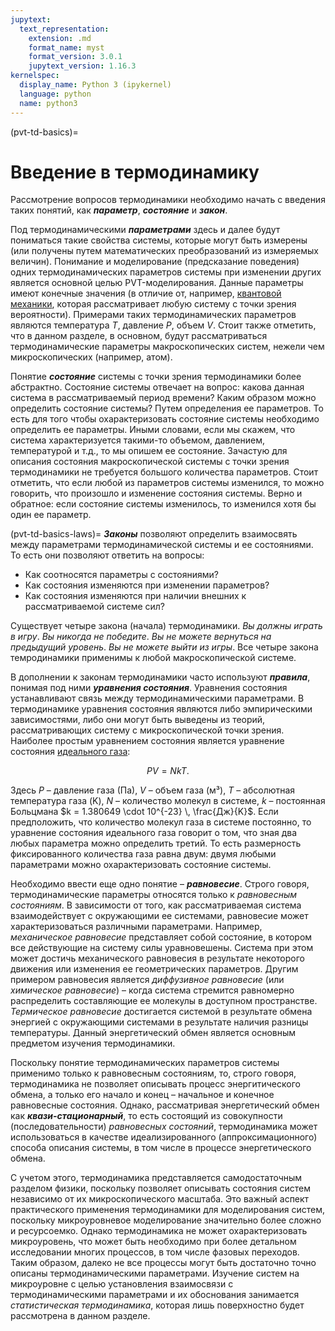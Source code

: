 ```yaml
---
jupytext:
  text_representation:
    extension: .md
    format_name: myst
    format_version: 3.0.1
    jupytext_version: 1.16.3
kernelspec:
  display_name: Python 3 (ipykernel)
  language: python
  name: python3
---
```


(pvt-td-basics)=
# Введение в термодинамику
Рассмотрение вопросов термодинамики необходимо начать с введения таких понятий, как ***параметр***, ***состояние*** и ***закон***.

<a id='pvt-td-basics-observables'></a>
Под термодинамическими ***параметрами*** здесь и далее будут пониматься такие свойства системы, которые могут быть измерены (или получены путем математических преобразований из измеряемых величин). Понимание и моделирование (предсказание поведения) одних термодинамических параметров системы при изменении других является основной целью PVT-моделирования. Данные параметры имеют конечные значения (в отличие от, например, [квантовой механики](https://en.wikipedia.org/wiki/Quantum_mechanics), которая рассматривает любую систему с точки зрения вероятности). Примерами таких термодинамических параметров являются температура $T$, давление $P$, объем $V$. Стоит также отметить, что в данном разделе, в основном, будут рассматриваться термодинамические параметры макроскопических систем, нежели чем микроскопических (например, атом).

<a id='pvt-td-basics-state'></a>
Понятие ***состояние*** системы с точки зрения термодинамики более абстрактно. Состояние системы отвечает на вопрос: какова данная система в рассматриваемый период времени? Каким образом можно определить состояние системы? Путем определения ее параметров. То есть для того чтобы охарактеризовать состояние системы необходимо определить ее параметры. Иными словами, если мы скажем, что система характеризуется такими-то объемом, давлением, температурой и т.д., то мы опишем ее состояние. Зачастую для описания состояния макроскопической системы с точки зрения термодинамики не требуется большого количества параметров. Стоит отметить, что если любой из параметров системы изменился, то можно говорить, что произошло и изменение состояния системы. Верно и обратное: если состояние системы изменилось, то изменился хотя бы один ее параметр.

(pvt-td-basics-laws)=
***Законы*** позволяют определить взаимосвять между параметрами термодинамической системы и ее состояниями. То есть они позволяют ответить на вопросы:
* Как соотносятся параметры с состояниями?
* Как состояния изменяются при изменении параметров?
* Как состояния изменяются при наличии внешних к рассматриваемой системе сил?

Существует четыре закона (начала) термодинамики. *Вы должны играть в игру*. *Вы никогда не победите*. *Вы не можете вернуться на предыдущий уровень*. *Вы не можете выйти из игры*. Все четыре закона темродинамики применимы к любой макроскопической системе.

<a id='pvt-td-basics-idealgaseos'></a>
В дополнении к законам термодинамики часто используют ***правила***, понимая под ними ***уравнения состояния***. Уравнения состояния устанавливают связь между термодинамическими параметрами. В термодинамике уравнения состояния являются либо эмпирическими зависимостями, либо они могут быть выведены из теорий, рассматривающих систему с микроскопической точки зрения. Наиболее простым уравнением состояния является уравнение состояния [идеального газа](https://en.wikipedia.org/wiki/Ideal_gas#Classical_thermodynamic_ideal_gas):

$$ P V = N k T. $$

Здесь $P$ – давление газа (Па), $V$ – объем газа (м³), $T$ – абсолютная температура газа (K), $N$ – количество молекул в системе, $k$ – постоянная Больцмана $k = 1.380649 \cdot 10^{-23} \, \frac{Дж}{K}$. Если предположить, что количество молекул газа в системе постоянно, то уравнение состояния идеального газа говорит о том, что зная два любых параметра можно определить третий. То есть размерность фиксированного количества газа равна двум: двумя любыми параметрами можно охарактеризовать состояние системы.

Необходимо ввести еще одно понятие – ***равновесие***. Строго говоря, термодинамические параметры относятся только к *равновесным состояниям*. В зависимости от того, как рассматриваемая система взаимодействует с окружающими ее системами, равновесие может характеризоваться различными параметрами. Например, *механическое равновесие* представляет собой состояние, в котором все действующие на систему силы уравновешены. Система при этом может достичь механического равновесия в результате некоторого движения или изменения ее геометрических параметров. Другим примером равновесия является *диффузивное равновесие* (или *химическое равновесие*) – когда система стремится равномерно распределить составляющие ее молекулы в доступном пространстве. *Термическое равновесие* достигается системой в результате обмена энергией с окружающими системами в результате наличия разницы температуры. Данный энергетический обмен является основным предметом изучения термодинамики.

Поскольку понятие термодинамических параметров системы применимо только к равновесным состояниям, то, строго говоря, термодинамика не позволяет описывать процесс энергитического обмена, а только его начало и конец – начальное и конечное равновесные состояния. Однако, рассматривая энергетический обмен как ***квази-стационарный***, то есть состоящий из совокупности (последовательности) *равновесных состояний*, термодинамика может использоваться в качестве идеализированного (аппроксимационного) способа описания системы, в том числе в процессе энергетического обмена.

С учетом этого, термодинамика представляется самодостаточным разделом физики, поскольку позволяет описывать состояния систем независимо от их микроскопического масштаба. Это важный аспект практического применения термодинамики для моделирования систем, поскольку микроуровневое моделирование значительно более сложно и ресурсоемко. Однако термодинамика не может охарактеризовать микроуровень, что может быть необходимо при более детальном исследовании многих процессов, в том числе фазовых переходов. Таким образом, далеко не все процессы могут быть достаточно точно описаны термодинамическими параметрами. Изучение систем на микроуровне с целью установления взаимосвязи с термодинамическими параметрами и их обоснования занимается *статистическая термодинамика*, которая лишь поверхностно будет рассмотрена в данном разделе.

